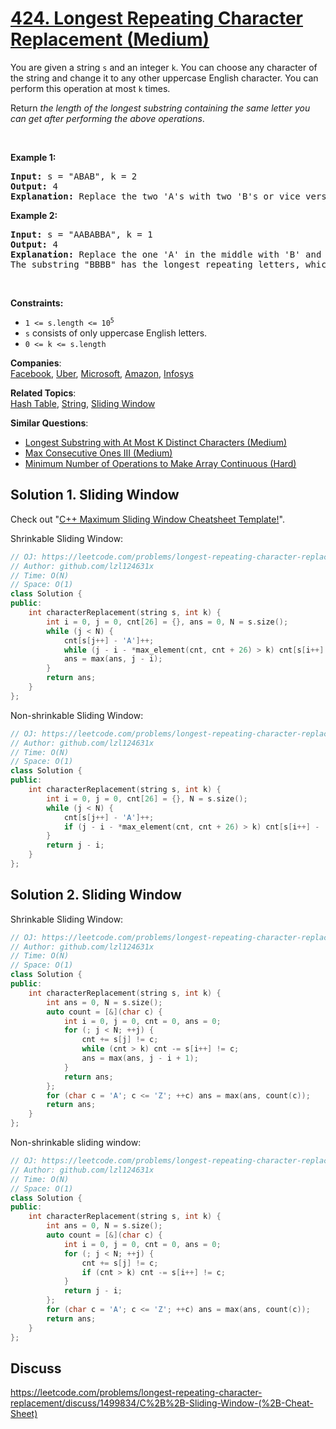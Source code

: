 # [424. Longest Repeating Character Replacement (Medium)](https://leetcode.com/problems/longest-repeating-character-replacement/)

<p>You are given a string <code>s</code> and an integer <code>k</code>. You can choose any character of the string and change it to any other uppercase English character. You can perform this operation at most <code>k</code> times.</p>

<p>Return <em>the length of the longest substring containing the same letter you can get after performing the above operations</em>.</p>

<p>&nbsp;</p>
<p><strong>Example 1:</strong></p>

<pre><strong>Input:</strong> s = "ABAB", k = 2
<strong>Output:</strong> 4
<strong>Explanation:</strong> Replace the two 'A's with two 'B's or vice versa.
</pre>

<p><strong>Example 2:</strong></p>

<pre><strong>Input:</strong> s = "AABABBA", k = 1
<strong>Output:</strong> 4
<strong>Explanation:</strong> Replace the one 'A' in the middle with 'B' and form "AABBBBA".
The substring "BBBB" has the longest repeating letters, which is 4.
</pre>

<p>&nbsp;</p>
<p><strong>Constraints:</strong></p>

<ul>
	<li><code>1 &lt;= s.length &lt;= 10<sup>5</sup></code></li>
	<li><code>s</code> consists of only uppercase English letters.</li>
	<li><code>0 &lt;= k &lt;= s.length</code></li>
</ul>


**Companies**:  
[Facebook](https://leetcode.com/company/facebook), [Uber](https://leetcode.com/company/uber), [Microsoft](https://leetcode.com/company/microsoft), [Amazon](https://leetcode.com/company/amazon), [Infosys](https://leetcode.com/company/infosys)

**Related Topics**:  
[Hash Table](https://leetcode.com/tag/hash-table/), [String](https://leetcode.com/tag/string/), [Sliding Window](https://leetcode.com/tag/sliding-window/)

**Similar Questions**:
* [Longest Substring with At Most K Distinct Characters (Medium)](https://leetcode.com/problems/longest-substring-with-at-most-k-distinct-characters/)
* [Max Consecutive Ones III (Medium)](https://leetcode.com/problems/max-consecutive-ones-iii/)
* [Minimum Number of Operations to Make Array Continuous (Hard)](https://leetcode.com/problems/minimum-number-of-operations-to-make-array-continuous/)

## Solution 1. Sliding Window

Check out "[C++ Maximum Sliding Window Cheatsheet Template!](https://leetcode.com/problems/frequency-of-the-most-frequent-element/discuss/1175088/C%2B%2B-Maximum-Sliding-Window-Cheatsheet-Template!)".

Shrinkable Sliding Window:

```cpp
// OJ: https://leetcode.com/problems/longest-repeating-character-replacement/
// Author: github.com/lzl124631x
// Time: O(N)
// Space: O(1)
class Solution {
public:
    int characterReplacement(string s, int k) {
        int i = 0, j = 0, cnt[26] = {}, ans = 0, N = s.size();
        while (j < N) {
            cnt[s[j++] - 'A']++;
            while (j - i - *max_element(cnt, cnt + 26) > k) cnt[s[i++] - 'A']--;
            ans = max(ans, j - i);
        }
        return ans;
    }
};
```

Non-shrinkable Sliding Window:

```cpp
// OJ: https://leetcode.com/problems/longest-repeating-character-replacement/
// Author: github.com/lzl124631x
// Time: O(N)
// Space: O(1)
class Solution {
public:
    int characterReplacement(string s, int k) {
        int i = 0, j = 0, cnt[26] = {}, N = s.size();
        while (j < N) {
            cnt[s[j++] - 'A']++;
            if (j - i - *max_element(cnt, cnt + 26) > k) cnt[s[i++] - 'A']--;
        }
        return j - i;
    }
};
```

## Solution 2. Sliding Window

Shrinkable Sliding Window:

```cpp
// OJ: https://leetcode.com/problems/longest-repeating-character-replacement
// Author: github.com/lzl124631x
// Time: O(N)
// Space: O(1)
class Solution {
public:
    int characterReplacement(string s, int k) {
        int ans = 0, N = s.size();
        auto count = [&](char c) {
            int i = 0, j = 0, cnt = 0, ans = 0;
            for (; j < N; ++j) {
                cnt += s[j] != c;
                while (cnt > k) cnt -= s[i++] != c;
                ans = max(ans, j - i + 1);
            }
            return ans;
        };
        for (char c = 'A'; c <= 'Z'; ++c) ans = max(ans, count(c));
        return ans;
    }
};
```

Non-shrinkable sliding window:

```cpp
// OJ: https://leetcode.com/problems/longest-repeating-character-replacement
// Author: github.com/lzl124631x
// Time: O(N)
// Space: O(1)
class Solution {
public:
    int characterReplacement(string s, int k) {
        int ans = 0, N = s.size();
        auto count = [&](char c) {
            int i = 0, j = 0, cnt = 0, ans = 0;
            for (; j < N; ++j) {
                cnt += s[j] != c;
                if (cnt > k) cnt -= s[i++] != c;
            }
            return j - i;
        };
        for (char c = 'A'; c <= 'Z'; ++c) ans = max(ans, count(c));
        return ans;
    }
};
```

## Discuss

https://leetcode.com/problems/longest-repeating-character-replacement/discuss/1499834/C%2B%2B-Sliding-Window-(%2B-Cheat-Sheet)
